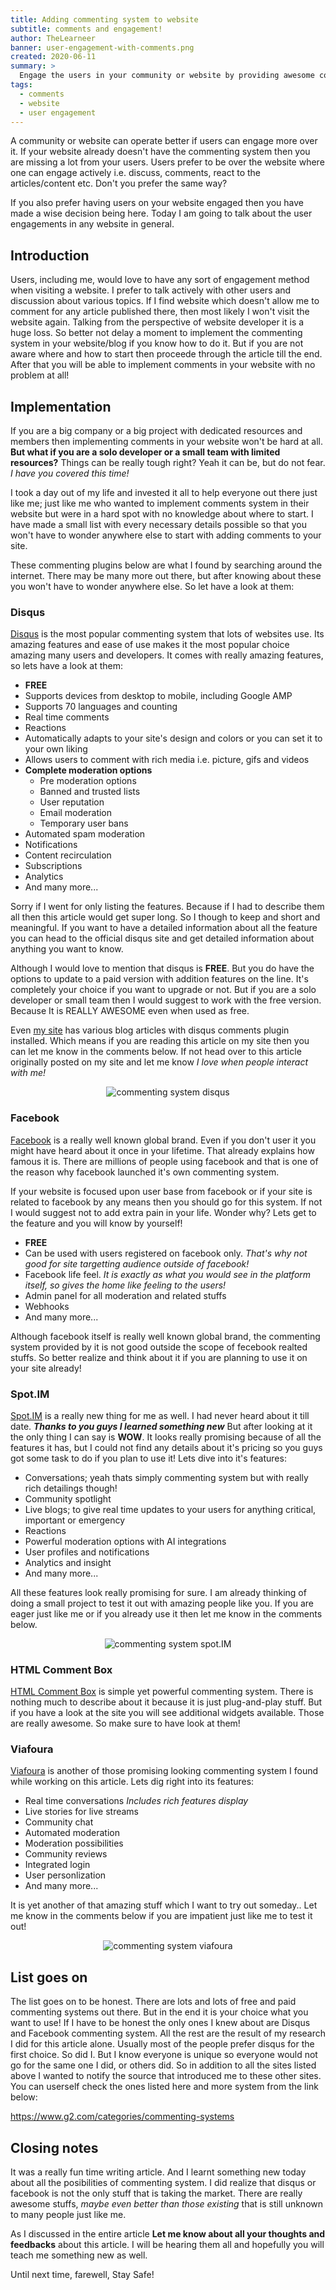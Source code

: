 ```yaml
---
title: Adding commenting system to website
subtitle: comments and engagement!
author: TheLearneer
banner: user-engagement-with-comments.png
created: 2020-06-11
summary: >
  Engage the users in your community or website by providing awesome commenting system and more features. Choose any from this awesome list and start engaging your community with ease.
tags:
  - comments
  - website
  - user engagement
---
```


A community or website can operate better if users can engage more over it. If your website already doesn't have the commenting system then you are missing a lot from your users. Users prefer to be over the website where one can engage actively i.e. discuss, comments, react to the articles/content etc. Don't you prefer the same way?

If you also prefer having users on your website engaged then you have made a wise decision being here. Today I am going to talk about the user engagements in any website in general.

## Introduction

Users, including me, would love to have any sort of engagement method when visiting a website. I prefer to talk actively with other users and discussion about various topics. If I find website which doesn't allow me to comment for any article published there, then most likely I won't visit the website again. Talking from the perspective of website developer it is a huge loss. So better not delay a moment to implement the commenting system in your website/blog if you know how to do it. But if you are not aware where and how to start then proceede through the article till the end. After that you will be able to implement comments in your website with no problem at all!

## Implementation

If you are a big company or a big project with dedicated resources and members then implementing comments in your website won't be hard at all. **But what if you are a solo developer or a small team with limited resources?** Things can be really tough right? Yeah it can be, but do not fear. _I have you covered this time!_

I took a day out of my life and invested it all to help everyone out there just like me; just like me who wanted to implement comments system in their website but were in a hard spot with no knowledge about where to start. I have made a small list with every necessary details possible so that you won't have to wonder anywhere else to start with adding comments to your site.

These commenting plugins below are what I found by searching around the internet. There may be many more out there, but after knowing about these you won't have to wonder anywhere else. So let have a look at them:

### Disqus

[Disqus](https://disqus.com/) is the most popular commenting system that lots of websites use. Its amazing features and ease of use makes it the most popular choice amazing many users and developers. It comes with really amazing features, so lets have a look at them:

- **FREE**
- Supports devices from desktop to mobile, including Google AMP
- Supports 70 languages and counting
- Real time comments
- Reactions
- Automatically adapts to your site's design and colors or you can set it to your own liking
- Allows users to comment with rich media i.e. picture, gifs and videos
- **Complete moderation options**
  - Pre moderation options
  - Banned and trusted lists
  - User reputation
  - Email moderation
  - Temporary user bans
- Automated spam moderation
- Notifications
- Content recirculation
- Subscriptions
- Analytics
- And many more...

Sorry if I went for only listing the features. Because if I had to describe them all then this article would get super long. So I though to keep and short and meaningful.
If you want to have a detailed information about all the feature you can head to the official disqus site and get detailed information about anything you want to know.

Although I would love to mention that disqus is **FREE**. But you do have the options to update to a paid version with addition features on the line. It's completely your choice if you want to upgrade or not. But if you are a solo developer or small team then I would suggest to work with the free version. Because It is REALLY AWESOME even when used as free.

Even [my site](https://santoshb.com.np/blog) has various blog articles with disqus comments plugin installed. Which means if you are reading this article on my site then you can let me know in the comments below. If not head over to this article originally posted on my site and let me know _I love when people interact with me!_

<center>
  <img src="/img/content/commenting-system/disqus.png" class="w-64 md:w-3/6" alt="commenting system disqus">
</center>

### Facebook

[Facebook](https://facebook.com) is a really well known global brand. Even if you don't user it you might have heard about it once in your lifetime. That already explains how famous it is. There are millions of people using facebook and that is one of the reason why facebook launched it's own commenting system.

If your website is focused upon user base from facebook or if your site is related to facebook by any means then you should go for this system. If not I would suggest not to add extra pain in your life. Wonder why? Lets get to the feature and you will know by yourself!

- **FREE**
- Can be used with users registered on facebook only. _That's why not good for site targetting audience outside of facebook!_
- Facebook life feel. _It is exactly as what you would see in the platform itself, so gives the home like feeling to the users!_
- Admin panel for all moderation and related stuffs
- Webhooks
- And many more...

Although facebook itself is really well known global brand, the commenting system provided by it is not good outside the scope of fecebook realted stuffs. So better realize and think about it if you are planning to use it on your site already!

### Spot.IM

[Spot.IM](https://www.spot.im/) is a really new thing for me as well. I had never heard about it till date. _**Thanks to you guys I learned something new**_ But after looking at it the only thing I can say is **WOW**. It looks really promising because of all the features it has, but I could not find any details about it's pricing so you guys got some task to do if you plan to use it! Lets dive into it's features:

- Conversations; yeah thats simply commenting system but with really rich detailings though!
- Community spotlight
- Live blogs; to give real time updates to your users for anything critical, important or emergency
- Reactions
- Powerful moderation options with AI integrations
- User profiles and notifications
- Analytics and insight
- And many more...

All these features look really promising for sure. I am already thinking of doing a small project to test it out with amazing people like you. If you are eager just like me or if you already use it then let me know in the comments below.

<center>
  <img src="/img/content/commenting-system/spot.png" class="w-64 md:w-3/6" alt="commenting system spot.IM">
</center>

### HTML Comment Box

[HTML Comment Box](https://www.htmlcommentbox.com/) is simple yet powerful commenting system. There is nothing much to describe about it because it is just plug-and-play stuff. But if you have a look at the site you will see additional widgets available. Those are really awesome. So make sure to have look at them!

### Viafoura

[Viafoura](https://viafoura.com/) is another of those promising looking commenting system I found while working on this article. Lets dig right into its features:

- Real time conversations _Includes rich features display_
- Live stories for live streams
- Community chat
- Automated moderation
- Moderation possibilities
- Community reviews
- Integrated login
- User personlization
- And many more...

It is yet another of that amazing stuff which I want to try out someday.. Let me know in the comments below if you are impatient just like me to test it out!

<center>
  <img src="/img/content/commenting-system/viafoura.png" class="w-64 md:w-3/6" alt="commenting system viafoura">
</center>

## List goes on

The list goes on to be honest. There are lots and lots of free and paid commenting systems out there. But in the end it is your choice what you want to use! If I have to be honest the only ones I knew about are Disqus and Facebook commenting system. All the rest are the result of my research I did for this article alone. Usually most of the people prefer disqus for the first choice. So did I. But I know everyone is unique so everyone would not go for the same one I did, or others did. So in addition to all the sites listed above I wanted to notify the source that introduced me to these other sites. You can userself check the ones listed here and more system from the link below:

<https://www.g2.com/categories/commenting-systems>

## Closing notes

It was a really fun time writing article. And I learnt something new today about all the posibilities of commenting system. I did realize that disqus or facebook is not the only stuff that is taking the market. There are really awesome stuffs, _maybe even better than those existing_ that is still unknown to many people just like me.

As I discussed in the entire article **Let me know about all your thoughts and feedbacks** about this article. I will be hearing them all and hopefully you will teach me something new as well.

Until next time, farewell, Stay Safe!
